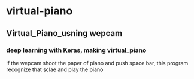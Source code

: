 # virtual-piano

<h2>Virtual_Piano_usning wepcam</h2>

<h3>deep learning with Keras, making virtual_piano</h3>
if the wepcam shoot the paper of piano and push space bar, this program recognize that sclae and play the piano
